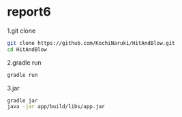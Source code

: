 # report6
1.git clone
```bash
git clone https://github.com/KochiNaruki/HitAndBlow.git
cd HitAndBlow
```
2.gradle run
```bash
gradle run
```
3.jar
```bash
gradle jar
java -jar app/build/libs/app.jar
```
